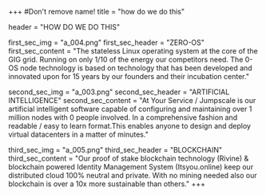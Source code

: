 +++
#Don't remove name!
title = "how do we do this"

header = "HOW DO WE DO THIS"

first_sec_img = "a_004.png"
first_sec_header = "ZERO-OS"
first_sec_content = "The stateless Linux operating system at the core of the GIG grid. Running on only 1/10 of the energy our competitors need. The 0-OS node technology is based on technology that has been developed and innovated upon for 15 years by our founders and their incubation center."

second_sec_img = "a_003.png"
second_sec_header = "ARTIFICIAL INTELLIGENCE"
second_sec_content = "At Your Service / Jumpscale is our artificial intelligent software capable of configuring and maintaining over 1 million nodes with 0 people involved. In a comprehensive fashion and  readable / easy to learn format.This enables anyone to design and deploy virtual datacenters in a matter of minutes."

third_sec_img = "a_005.png"
third_sec_header = "BLOCKCHAIN"
third_sec_content = "Our proof of stake blockchain technology (Rivine) &amp; blockchain powered Identity Management System (Itsyou.online) keep our distributed cloud 100% neutral and private. With no mining needed also our blockchain is over a 10x more sustainable than others."
+++
